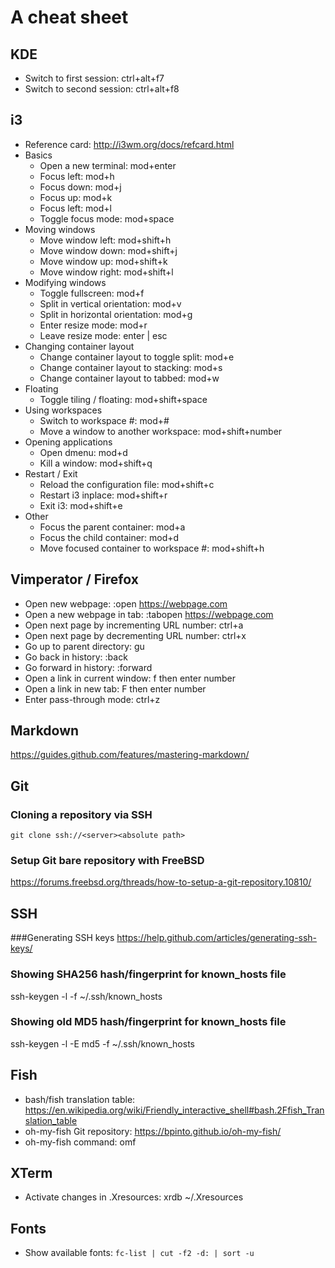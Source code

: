 # A cheat sheet
## KDE
* Switch to first session: ctrl+alt+f7
* Switch to second session: ctrl+alt+f8

## i3
* Reference card: http://i3wm.org/docs/refcard.html
* Basics
  * Open a new terminal: mod+enter
  * Focus left: mod+h
  * Focus down: mod+j
  * Focus up: mod+k
  * Focus left: mod+l
  * Toggle focus mode: mod+space
* Moving windows
  * Move window left: mod+shift+h
  * Move window down: mod+shift+j
  * Move window up: mod+shift+k
  * Move window right: mod+shift+l
* Modifying windows
  * Toggle fullscreen: mod+f
  * Split in vertical orientation: mod+v
  * Split in horizontal orientation: mod+g
  * Enter resize mode: mod+r
  * Leave resize mode: enter | esc
* Changing container layout
  * Change container layout to toggle split: mod+e
  * Change container layout to stacking: mod+s
  * Change container layout to tabbed: mod+w
* Floating
  * Toggle tiling / floating: mod+shift+space
* Using workspaces
  * Switch to workspace #: mod+#
  * Move a window to another workspace: mod+shift+number
* Opening applications
  * Open dmenu: mod+d
  * Kill a window: mod+shift+q
* Restart / Exit
  * Reload the configuration file: mod+shift+c
  * Restart i3 inplace: mod+shift+r
  * Exit i3: mod+shift+e
* Other
  * Focus the parent container: mod+a
  * Focus the child container: mod+d
  * Move focused container to workspace #: mod+shift+h

## Vimperator / Firefox
* Open new webpage: :open https://webpage.com
* Open a new webpage in tab: :tabopen https://webpage.com
* Open next page by incrementing URL number: ctrl+a
* Open next page by decrementing URL number: ctrl+x
* Go up to parent directory: gu
* Go back in history: :back
* Go forward in history: :forward
* Open a link in current window: f then enter number
* Open a link in new tab: F then enter number
* Enter pass-through mode: ctrl+z

## Markdown
https://guides.github.com/features/mastering-markdown/
## Git
### Cloning a repository via SSH
`git clone ssh://<server><absolute path>`
### Setup Git bare repository with FreeBSD
https://forums.freebsd.org/threads/how-to-setup-a-git-repository.10810/
## SSH
###Generating SSH keys
https://help.github.com/articles/generating-ssh-keys/
### Showing SHA256 hash/fingerprint for known_hosts file
ssh-keygen -l -f ~/.ssh/known_hosts
### Showing old MD5 hash/fingerprint for known_hosts file
ssh-keygen -l -E md5 -f ~/.ssh/known_hosts
## Fish
* bash/fish translation table: https://en.wikipedia.org/wiki/Friendly_interactive_shell#bash.2Ffish_Translation_table
* oh-my-fish Git repository: https://bpinto.github.io/oh-my-fish/
* oh-my-fish command: omf
## XTerm
* Activate changes in .Xresources: xrdb ~/.Xresources
## Fonts
* Show available fonts: `fc-list | cut -f2 -d: | sort -u`
